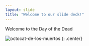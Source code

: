 ```yaml
---
layout: slide
title: "Welcome to our slide deck!"
---
```


Welcome to the Day of the Dead

![octocat-de-los-muertos](https://octodex.github.com/images/octocat-de-los-muertos.jpg)
{: .center}
